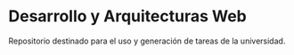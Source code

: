 # Desarrollo y Arquitecturas Web

Repositorio destinado para el uso y generación de tareas de la universidad.
